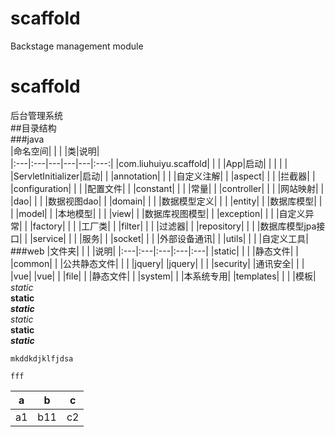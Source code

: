 # scaffold
Backstage management module

# scaffold
后台管理系统  
##目录结构  
###java  
|命名空间| | | |类|说明|  
|:---|:---|---|---|---|:---:|
|com.liuhuiyu.scaffold| | | |App|启动|
| | | | |ServletInitializer|启动|
|  |annotation| | | |自定义注解|
|  |aspect| | | |拦截器|
|  |configuration| | | |配置文件|
|  |constant| | | |常量|
|  |controller| | | |网站映射|
|  |dao| | | |数据视图dao|
|  |domain| | | |数据模型定义|
|  | |entity| | |数据库模型|
|  | |model| | |本地模型|
|  | |view| | |数据库视图模型|
|  |exception| | | |自定义异常|
|  |factory| | | |工厂类|
|  |filter| | | |过滤器|
|  |repository| | | |数据库模型jpa接口|
|  |service| | | |服务|
|  |socket| | | |外部设备通讯|
|  |utils| | | |自定义工具|
###web
|文件夹| | | |说明|
|:---|:---|:---|:---|:---|
|static| | | |静态文件|
| |common| | |公共静态文件|
| | |jquery| |jquery|
| | |security| |通讯安全|
| | |vue| |vue|
| |file| | |静态文件|
| |system| | |本系统专用|
|templates| | | |模板|
*static*  
**static**  
***static***  
_static_  
__static__  
___static___  
~~~
mkddkdjklfjdsa
~~~
`fff`

a | b | c  
--- |---|---
a1|b11|c2|
>